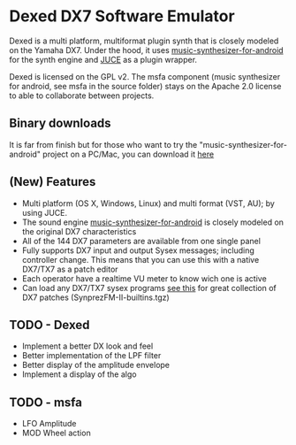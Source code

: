 Dexed DX7 Software Emulator
===========================

Dexed is a multi platform, multiformat plugin synth that is closely modeled on the Yamaha DX7. 
Under the hood, it uses [music-synthesizer-for-android](https://code.google.com/p/music-synthesizer-for-android) 
for the synth engine and [JUCE](http://wwww.juce.com) as a plugin wrapper.

Dexed is licensed on the GPL v2. The msfa component (music synthesizer for android, see msfa in the source 
folder) stays on the Apache 2.0 license to able to collaborate between projects.

Binary downloads
----------------
It is far from finish but for those who want to try the "music-synthesizer-for-android" project
on a PC/Mac, you can download it [here](http://le-son666.com/software/dexed)

(New) Features 
--------------
* Multi platform (OS X, Windows, Linux) and multi format (VST, AU); by using JUCE.
* The sound engine [music-synthesizer-for-android](https://code.google.com/p/music-synthesizer-for-android) is closely modeled on the original DX7 characteristics
* All of the 144 DX7 parameters are available from one single panel
* Fully supports DX7 input and output Sysex messages; including controller change. This means that you can use this with a native DX7/TX7 as a patch editor
* Each operator have a realtime VU meter to know wich one is active
* Can load any DX7/TX7 sysex programs [see this](http://www.synprez.com/SynprezFM/) for great collection of DX7 patches (SynprezFM-II-builtins.tgz)

TODO - Dexed 
------------
* Implement a better DX look and feel
* Better implementation of the LPF filter
* Better display of the amplitude envelope
* Implement a display of the algo

TODO - msfa
-----------
* LFO Amplitude
* MOD Wheel action
